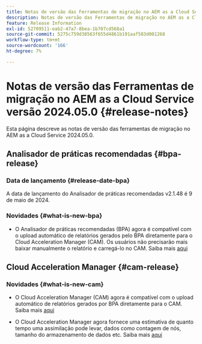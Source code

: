 ```yaml
---
title: Notas de versão das Ferramentas de migração no AEM as a Cloud Service versão 2024.05.0
description: Notas de versão das Ferramentas de migração no AEM as a Cloud Service versão 2024.05.0
feature: Release Information
exl-id: 52709511-eab2-47a7-8bea-1b707cd568a1
source-git-commit: 5275c759d38563f655d4861b191aaf583d001268
workflow-type: tm+mt
source-wordcount: '166'
ht-degree: 7%

---
```


# Notas de versão das Ferramentas de migração no AEM as a Cloud Service versão 2024.05.0 {#release-notes}

Esta página descreve as notas de versão das ferramentas de migração no AEM as a Cloud Service 2024.05.0.

## Analisador de práticas recomendadas {#bpa-release}

### Data de lançamento {#release-date-bpa}

A data de lançamento do Analisador de práticas recomendadas v2.1.48 é 9 de maio de 2024.

### Novidades {#what-is-new-bpa}

* O Analisador de práticas recomendadas (BPA) agora é compatível com o upload automático de relatórios gerados pelo BPA diretamente para o Cloud Acceleration Manager (CAM). Os usuários não precisarão mais baixar manualmente o relatório e carregá-lo no CAM. Saiba mais [aqui](https://experienceleague.adobe.com/en/docs/experience-manager-cloud-service/content/migration-journey/cloud-migration/best-practices-analyzer/using-best-practices-analyzer)

## Cloud Acceleration Manager {#cam-release}

### Novidades {#what-is-new-cam}

* O Cloud Acceleration Manager (CAM) agora é compatível com o upload automático de relatórios gerados por BPA diretamente para o CAM. Saiba mais [aqui](https://experienceleague.adobe.com/en/docs/experience-manager-cloud-service/content/migration-journey/cloud-acceleration-manager/using-cam/cam-readiness-phase#best-practices-analysis)

* O Cloud Acceleration Manager agora fornece uma estimativa de quanto tempo uma assimilação pode levar, dados como contagem de nós, tamanho do armazenamento de dados etc. Saiba mais [aqui](https://experienceleague.adobe.com/en/docs/experience-manager-cloud-service/content/migration-journey/cloud-migration/content-transfer-tool/ingesting-content)
